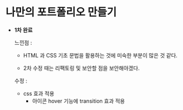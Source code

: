 # 나만의 포트폴리오 만들기

- **1차 완료**
   
   느낀점 : 
   - HTML 과 CSS 기초 문법을 활용하는 것에 미숙한 부분이 많은 것 같다.

   - 2차 수정 때는 리팩토링 및 보안할 점을 보안해야겠다.

    수정 :
   - css 효과 적용
     - 아이콘 hover 기능에 transition 효과 적용 
   